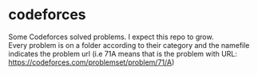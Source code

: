 # codeforces
Some Codeforces solved problems. I expect this repo to grow.  
Every problem is on a folder according to their category and the namefile indicates the problem url (i.e 71A means that is the problem with URL: https://codeforces.com/problemset/problem/71/A)
